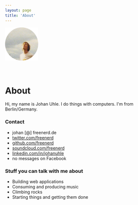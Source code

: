 ```yaml
---
layout: page
title: 'About'
---
```


<img src="/assets/avatar.png" style="height: 109px; width: 109px; margin: 0 auto 40px auto" />

<h1>About</h1>

<p>Hi, my name is Johan Uhle. I do things with computers. I'm from Berlin/Germany.</p>

<h3>Contact</h3>

<ul>
  <li>johan [@] freenerd.de</li>
  <li><a href="http://twitter.com/freenerd">twitter.com/freenerd</a></li>
  <li><a href="http://github.com/freenerd">github.com/freenerd</a></li>
  <li><a href="http://soundcloud.com/freenerd">soundcloud.com/freenerd</a></li>
  <li><a href="http://www.linkedin.com/in/johanuhle">linkedin.com/in/johanuhle</a></li>
  <li>no messages on Facebook</li>
</ul>

<h3>Stuff you can talk with me about</h3>

<ul>
  <li>Building web applications</li>
  <li>Consuming and producing music</li>
  <li>Climbing rocks</li>
  <li>Starting things and getting them done</li>
</ul>
